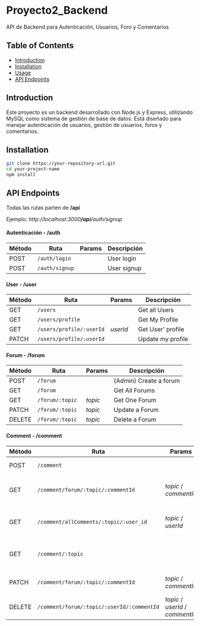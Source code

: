 # Proyecto2_Backend

API de Backend para Autenticación, Usuarios, Foro y Comentarios

## Table of Contents

- [Introduction](#introduction)
- [Installation](#installation)
- [Usage](#usage)
- [API Endpoints](#api-endpoints)

## Introduction

Este proyecto es un backend desarrollado con Node.js y Express, utilizando MySQL como sistema de gestión de base de datos. Está diseñado para manejar autenticación de usuarios, gestión de usuarios, foros y comentarios.

## Installation

```bash
git clone https://your-repository-url.git
cd your-project-name
npm install
``` 

## API Endpoints

Todas las rutas parten de <b>/api</b> 

Ejemplo: <i>http://localhost:3000<b>/api</b>/auth/signup</i>

#### Autenticación - /auth
| Método | Ruta           | Params  | Descripción               |
|--------|----------------|---------|---------------------------|
| POST   | `/auth/login`  |         | User login                |
| POST   | `/auth/signup` |         |  User signup              |


#### User - /user
| Método | Ruta                     | Params        | Descripción                              |
|------- |----------------          |---------      |---------------------------               |
| GET    | `/users`                 |               |  Get all Users                           |
| GET    | `/users/profile`         |               |  Get My Profile                          |
| GET    | `/users/profile/:userId` |<i>userId</i>  |  Get User' profile                       |
| PATCH  | `/users/profile/:userId` |               |  Update my profile                       |


#### Forum - /forum
| Método | Ruta             | Params       | Descripción                  |
|--------|----------------  |---------     |---------------------------   |
| POST   | `/forum`         |              |  (Admin) Create a forum      |
| GET    | `/forum`         |              |  Get All Forums              |
| GET    | `/forum/:topic`  | <i>topic</i> |  Get One Forum               |
| PATCH  | `/forum/:topic ` | <i>topic</i> |  Update a Forum              |
| DELETE | `/forum/:topic ` | <i>topic</i> |  Delete a Forum              |

#### Comment - /comment
| Método | Ruta                                     | Params                           | Descripción                     |
|--------|----------------                         |---------                          |---------------------------      |
| POST   | `/comment`                              |                                   |   Create a comment              |
| GET    | `/comment/forum/:topic/:commentId`      | <i>topic</i> /  <i>commentId</i>  |  Get One Comment From A Forum   |
| GET    | `/comment/allComments/:topic/:user_id`  | <i>topic</i> /  <i>userId</i>     |  Get User's Comments From a Forum|
| GET    | `/comment/:topic `                      |                                   |  Get all Comments From a Forum   |
| PATCH | `/comment/forum/:topic/:commentId `      | <i>topic</i> /  <i>commentId</i>  | Update a Comment' Forum          |
| DELETE | `/comment/forum/:topic/:userId/:commentId ` |<i>topic</i> / <i>userId</i> / <i>commentId</i> | Delete a Comment' Forum |
